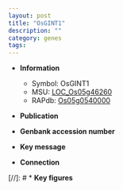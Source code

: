 ```yaml
---
layout: post
title: "OsGINT1"
description: ""
category: genes
tags: 
---
```


* **Information**  
    + Symbol: OsGINT1  
    + MSU: [LOC_Os05g46260](http://rice.uga.edu/cgi-bin/ORF_infopage.cgi?orf=LOC_Os05g46260)  
    + RAPdb: [Os05g0540000](http://rapdb.dna.affrc.go.jp/viewer/gbrowse_details/irgsp1?name=Os05g0540000)  

* **Publication**  

* **Genbank accession number**  

* **Key message**  

* **Connection**  

[//]: # * **Key figures**  


